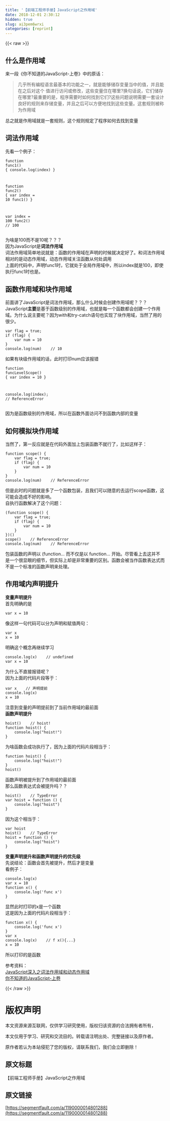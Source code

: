 ```yaml
---
title: '【前端工程师手册】JavaScript之作用域' 
date: 2018-12-01 2:30:12
hidden: true
slug: ai3pem6wrxi
categories: [reprint]
---
```


{{< raw >}}

                    
<h2 id="articleHeader0">什么是作用域</h2>
<p>来一段《你不知道的JavaScript-上卷》中的原话：</p>
<blockquote>几乎所有编程语言最基本的功能之一，就是能够储存变量当中的值，并且能在之后对这个 值进行访问或修改，这些变量住在哪里?换句话说，它们储存在哪里?最重要的是，程序需要时如何找到它们?这些问题说明需要一套设计良好的规则来存储变量，并且之后可以方便地找到这些变量。这套规则被称为作用域</blockquote>
<p>总之就是作用域就是一套规则，这个规则规定了程序如何去找到变量</p>
<h2 id="articleHeader1">词法作用域</h2>
<p>先看一个例子：</p>
<div class="widget-codetool" style="display:none;">
      <div class="widget-codetool--inner">
      <span class="selectCode code-tool" data-toggle="tooltip" data-placement="top" title="" data-original-title="全选"></span>
      <span type="button" class="copyCode code-tool" data-toggle="tooltip" data-placement="top" data-clipboard-text="function func1() {
    console.log(index)
}

function func2() {
    var index = 10
    func1()
}

var index = 100
func2()    // 100" title="" data-original-title="复制"></span>
      <span type="button" class="saveToNote code-tool" data-toggle="tooltip" data-placement="top" title="" data-original-title="放进笔记"></span>
      </div>
      </div><pre class="hljs javascript"><code><span class="hljs-function"><span class="hljs-keyword">function</span> <span class="hljs-title">func1</span>(<span class="hljs-params"></span>) </span>{
    <span class="hljs-built_in">console</span>.log(index)
}

<span class="hljs-function"><span class="hljs-keyword">function</span> <span class="hljs-title">func2</span>(<span class="hljs-params"></span>) </span>{
    <span class="hljs-keyword">var</span> index = <span class="hljs-number">10</span>
    func1()
}

<span class="hljs-keyword">var</span> index = <span class="hljs-number">100</span>
func2()    <span class="hljs-comment">// 100</span></code></pre>
<p>为啥是100而不是10呢？？？<br>因为JavaScript是<strong>词法作用域</strong><br>词法作用域简单地说就是：函数的作用域在声明的时候就决定好了。和词法作用域相对的是动态作用域，动态作用域关注函数从何处调用<br>上面的代码中，声明func1时，它就处于全局作用域中，所以index就是100，即使执行func1时也是。</p>
<h2 id="articleHeader2">函数作用域和块作用域</h2>
<p>前面讲了JavaScript是词法作用域，那么什么时候会创建作用域呢？？？<br>JavaScript<strong>主要</strong>是基于函数级别的作用域，也就是每一个函数都会创建一个作用域。为什么说主要呢？因为with和try-catch语句也实现了块作用域，当然了用的很少。</p>
<div class="widget-codetool" style="display:none;">
      <div class="widget-codetool--inner">
      <span class="selectCode code-tool" data-toggle="tooltip" data-placement="top" title="" data-original-title="全选"></span>
      <span type="button" class="copyCode code-tool" data-toggle="tooltip" data-placement="top" data-clipboard-text="var flag = true;
if (flag) {
    var num = 10
}
console.log(num)    // 10" title="" data-original-title="复制"></span>
      <span type="button" class="saveToNote code-tool" data-toggle="tooltip" data-placement="top" title="" data-original-title="放进笔记"></span>
      </div>
      </div><pre class="hljs dart"><code><span class="hljs-keyword">var</span> flag = <span class="hljs-keyword">true</span>;
<span class="hljs-keyword">if</span> (flag) {
    <span class="hljs-keyword">var</span> <span class="hljs-built_in">num</span> = <span class="hljs-number">10</span>
}
console.log(<span class="hljs-built_in">num</span>)    <span class="hljs-comment">// 10</span></code></pre>
<p>如果有块级作用域的话，此时打印num应该报错</p>
<div class="widget-codetool" style="display:none;">
      <div class="widget-codetool--inner">
      <span class="selectCode code-tool" data-toggle="tooltip" data-placement="top" title="" data-original-title="全选"></span>
      <span type="button" class="copyCode code-tool" data-toggle="tooltip" data-placement="top" data-clipboard-text="function funcLevelScope() {
    var index = 10
}

console.log(index);    // ReferenceError" title="" data-original-title="复制"></span>
      <span type="button" class="saveToNote code-tool" data-toggle="tooltip" data-placement="top" title="" data-original-title="放进笔记"></span>
      </div>
      </div><pre class="hljs delphi"><code><span class="hljs-function"><span class="hljs-keyword">function</span> <span class="hljs-title">funcLevelScope</span><span class="hljs-params">()</span> <span class="hljs-comment">{
    var index = 10
}</span>

<span class="hljs-title">console</span>.<span class="hljs-title">log</span><span class="hljs-params">(<span class="hljs-keyword">index</span>)</span>;</span>    <span class="hljs-comment">// ReferenceError</span></code></pre>
<p>因为是函数级别的作用域，所以在函数外面访问不到函数内部的变量</p>
<h2 id="articleHeader3">如何模拟块作用域</h2>
<p>当然了，第一反应就是在代码外面加上包装函数不就行了，比如这样子：</p>
<div class="widget-codetool" style="display:none;">
      <div class="widget-codetool--inner">
      <span class="selectCode code-tool" data-toggle="tooltip" data-placement="top" title="" data-original-title="全选"></span>
      <span type="button" class="copyCode code-tool" data-toggle="tooltip" data-placement="top" data-clipboard-text="function scope() {
    var flag = true;
    if (flag) {
        var num = 10
    }
}
console.log(num)    // ReferenceError" title="" data-original-title="复制"></span>
      <span type="button" class="saveToNote code-tool" data-toggle="tooltip" data-placement="top" title="" data-original-title="放进笔记"></span>
      </div>
      </div><pre class="hljs javascript"><code><span class="hljs-function"><span class="hljs-keyword">function</span> <span class="hljs-title">scope</span>(<span class="hljs-params"></span>) </span>{
    <span class="hljs-keyword">var</span> flag = <span class="hljs-literal">true</span>;
    <span class="hljs-keyword">if</span> (flag) {
        <span class="hljs-keyword">var</span> num = <span class="hljs-number">10</span>
    }
}
<span class="hljs-built_in">console</span>.log(num)    <span class="hljs-comment">// ReferenceError</span></code></pre>
<p>但是此时的问题就是多了一个函数包装，且我们可以随意的去运行scope函数，这可能会造成不好的影响。<br>自执行函数解决了这个问题：</p>
<div class="widget-codetool" style="display:none;">
      <div class="widget-codetool--inner">
      <span class="selectCode code-tool" data-toggle="tooltip" data-placement="top" title="" data-original-title="全选"></span>
      <span type="button" class="copyCode code-tool" data-toggle="tooltip" data-placement="top" data-clipboard-text="(function scope() {
    var flag = true;
    if (flag) {
        var num = 10
    }
})()
scope()    // ReferenceError
console.log(num)    // ReferenceError" title="" data-original-title="复制"></span>
      <span type="button" class="saveToNote code-tool" data-toggle="tooltip" data-placement="top" title="" data-original-title="放进笔记"></span>
      </div>
      </div><pre class="hljs javascript"><code>(<span class="hljs-function"><span class="hljs-keyword">function</span> <span class="hljs-title">scope</span>(<span class="hljs-params"></span>) </span>{
    <span class="hljs-keyword">var</span> flag = <span class="hljs-literal">true</span>;
    <span class="hljs-keyword">if</span> (flag) {
        <span class="hljs-keyword">var</span> num = <span class="hljs-number">10</span>
    }
})()
scope()    <span class="hljs-comment">// ReferenceError</span>
<span class="hljs-built_in">console</span>.log(num)    <span class="hljs-comment">// ReferenceError</span></code></pre>
<p>包装函数的声明以 (function... 而不仅是以 function... 开始。尽管看上去这并不 是一个很显眼的细节，但实际上却是非常重要的区别。函数会被当作函数表达式而不是一个标准的函数声明来处理。</p>
<h2 id="articleHeader4">作用域内声明提升</h2>
<p><strong>变量声明提升</strong><br>首先明确的是</p>
<div class="widget-codetool" style="display:none;">
      <div class="widget-codetool--inner">
      <span class="selectCode code-tool" data-toggle="tooltip" data-placement="top" title="" data-original-title="全选"></span>
      <span type="button" class="copyCode code-tool" data-toggle="tooltip" data-placement="top" data-clipboard-text="var x = 10" title="" data-original-title="复制"></span>
      <span type="button" class="saveToNote code-tool" data-toggle="tooltip" data-placement="top" title="" data-original-title="放进笔记"></span>
      </div>
      </div><pre class="hljs stylus"><code style="word-break: break-word; white-space: initial;"><span class="hljs-selector-tag">var</span> x = <span class="hljs-number">10</span></code></pre>
<p>像这样一句代码可以分为声明和赋值两句：</p>
<div class="widget-codetool" style="display:none;">
      <div class="widget-codetool--inner">
      <span class="selectCode code-tool" data-toggle="tooltip" data-placement="top" title="" data-original-title="全选"></span>
      <span type="button" class="copyCode code-tool" data-toggle="tooltip" data-placement="top" data-clipboard-text="var x
x = 10" title="" data-original-title="复制"></span>
      <span type="button" class="saveToNote code-tool" data-toggle="tooltip" data-placement="top" title="" data-original-title="放进笔记"></span>
      </div>
      </div><pre class="hljs llvm"><code>var <span class="hljs-keyword">x</span>
<span class="hljs-keyword">x</span> = <span class="hljs-number">10</span></code></pre>
<p>明确这个概念再继续学习</p>
<div class="widget-codetool" style="display:none;">
      <div class="widget-codetool--inner">
      <span class="selectCode code-tool" data-toggle="tooltip" data-placement="top" title="" data-original-title="全选"></span>
      <span type="button" class="copyCode code-tool" data-toggle="tooltip" data-placement="top" data-clipboard-text="console.log(x)    // undefined
var x = 10" title="" data-original-title="复制"></span>
      <span type="button" class="saveToNote code-tool" data-toggle="tooltip" data-placement="top" title="" data-original-title="放进笔记"></span>
      </div>
      </div><pre class="hljs javascript"><code><span class="hljs-built_in">console</span>.log(x)    <span class="hljs-comment">// undefined</span>
<span class="hljs-keyword">var</span> x = <span class="hljs-number">10</span></code></pre>
<p>为什么不直接报错呢？<br>因为上面的代码片段等于：</p>
<div class="widget-codetool" style="display:none;">
      <div class="widget-codetool--inner">
      <span class="selectCode code-tool" data-toggle="tooltip" data-placement="top" title="" data-original-title="全选"></span>
      <span type="button" class="copyCode code-tool" data-toggle="tooltip" data-placement="top" data-clipboard-text="var x    // 声明提前
console.log(x)
x = 10" title="" data-original-title="复制"></span>
      <span type="button" class="saveToNote code-tool" data-toggle="tooltip" data-placement="top" title="" data-original-title="放进笔记"></span>
      </div>
      </div><pre class="hljs javascript"><code><span class="hljs-keyword">var</span> x    <span class="hljs-comment">// 声明提前</span>
<span class="hljs-built_in">console</span>.log(x)
x = <span class="hljs-number">10</span></code></pre>
<p>注意到变量的声明提前到了当前作用域的最前面<br><strong>函数声明提升</strong></p>
<div class="widget-codetool" style="display:none;">
      <div class="widget-codetool--inner">
      <span class="selectCode code-tool" data-toggle="tooltip" data-placement="top" title="" data-original-title="全选"></span>
      <span type="button" class="copyCode code-tool" data-toggle="tooltip" data-placement="top" data-clipboard-text="hoist()    // hoist!
function hoist() {
    console.log(&quot;hoist!&quot;)
}" title="" data-original-title="复制"></span>
      <span type="button" class="saveToNote code-tool" data-toggle="tooltip" data-placement="top" title="" data-original-title="放进笔记"></span>
      </div>
      </div><pre class="hljs javascript"><code>hoist()    <span class="hljs-comment">// hoist!</span>
<span class="hljs-function"><span class="hljs-keyword">function</span> <span class="hljs-title">hoist</span>(<span class="hljs-params"></span>) </span>{
    <span class="hljs-built_in">console</span>.log(<span class="hljs-string">"hoist!"</span>)
}</code></pre>
<p>为啥函数会成功执行了，因为上面的代码片段相当于：</p>
<div class="widget-codetool" style="display:none;">
      <div class="widget-codetool--inner">
      <span class="selectCode code-tool" data-toggle="tooltip" data-placement="top" title="" data-original-title="全选"></span>
      <span type="button" class="copyCode code-tool" data-toggle="tooltip" data-placement="top" data-clipboard-text="function hoist() {
    console.log(&quot;hoist!&quot;)
}
hoist()" title="" data-original-title="复制"></span>
      <span type="button" class="saveToNote code-tool" data-toggle="tooltip" data-placement="top" title="" data-original-title="放进笔记"></span>
      </div>
      </div><pre class="hljs javascript"><code><span class="hljs-function"><span class="hljs-keyword">function</span> <span class="hljs-title">hoist</span>(<span class="hljs-params"></span>) </span>{
    <span class="hljs-built_in">console</span>.log(<span class="hljs-string">"hoist!"</span>)
}
hoist()</code></pre>
<p>函数声明被提升到了作用域的最前面<br>那么函数表达式会被提升吗？？</p>
<div class="widget-codetool" style="display:none;">
      <div class="widget-codetool--inner">
      <span class="selectCode code-tool" data-toggle="tooltip" data-placement="top" title="" data-original-title="全选"></span>
      <span type="button" class="copyCode code-tool" data-toggle="tooltip" data-placement="top" data-clipboard-text="hoist()    // TypeError
var hoist = function () {
    console.log(&quot;hoist&quot;)
}" title="" data-original-title="复制"></span>
      <span type="button" class="saveToNote code-tool" data-toggle="tooltip" data-placement="top" title="" data-original-title="放进笔记"></span>
      </div>
      </div><pre class="hljs javascript"><code>hoist()    <span class="hljs-comment">// TypeError</span>
<span class="hljs-keyword">var</span> hoist = <span class="hljs-function"><span class="hljs-keyword">function</span> (<span class="hljs-params"></span>) </span>{
    <span class="hljs-built_in">console</span>.log(<span class="hljs-string">"hoist"</span>)
}</code></pre>
<p>因为这个相当于：</p>
<div class="widget-codetool" style="display:none;">
      <div class="widget-codetool--inner">
      <span class="selectCode code-tool" data-toggle="tooltip" data-placement="top" title="" data-original-title="全选"></span>
      <span type="button" class="copyCode code-tool" data-toggle="tooltip" data-placement="top" data-clipboard-text="var hoist
hoist()    // TypeError
hoist = function () {
    console.log(&quot;hoist&quot;)
}" title="" data-original-title="复制"></span>
      <span type="button" class="saveToNote code-tool" data-toggle="tooltip" data-placement="top" title="" data-original-title="放进笔记"></span>
      </div>
      </div><pre class="hljs javascript"><code><span class="hljs-keyword">var</span> hoist
hoist()    <span class="hljs-comment">// TypeError</span>
hoist = <span class="hljs-function"><span class="hljs-keyword">function</span> (<span class="hljs-params"></span>) </span>{
    <span class="hljs-built_in">console</span>.log(<span class="hljs-string">"hoist"</span>)
}</code></pre>
<p><strong>变量声明提升和函数声明提升的优先级</strong><br>先说结论：函数会首先被提升，然后才是变量<br>看例子：</p>
<div class="widget-codetool" style="display:none;">
      <div class="widget-codetool--inner">
      <span class="selectCode code-tool" data-toggle="tooltip" data-placement="top" title="" data-original-title="全选"></span>
      <span type="button" class="copyCode code-tool" data-toggle="tooltip" data-placement="top" data-clipboard-text="console.log(x)
var x = 10
function x() {
    console.log('func x')
}" title="" data-original-title="复制"></span>
      <span type="button" class="saveToNote code-tool" data-toggle="tooltip" data-placement="top" title="" data-original-title="放进笔记"></span>
      </div>
      </div><pre class="hljs javascript"><code><span class="hljs-built_in">console</span>.log(x)
<span class="hljs-keyword">var</span> x = <span class="hljs-number">10</span>
<span class="hljs-function"><span class="hljs-keyword">function</span> <span class="hljs-title">x</span>(<span class="hljs-params"></span>) </span>{
    <span class="hljs-built_in">console</span>.log(<span class="hljs-string">'func x'</span>)
}</code></pre>
<p>显然此时打印的x是一个函数<br>这是因为上面的代码片段相当于：</p>
<div class="widget-codetool" style="display:none;">
      <div class="widget-codetool--inner">
      <span class="selectCode code-tool" data-toggle="tooltip" data-placement="top" title="" data-original-title="全选"></span>
      <span type="button" class="copyCode code-tool" data-toggle="tooltip" data-placement="top" data-clipboard-text="function x() {
    console.log('func x')
}
var x
console.log(x)    // f x(){...}
x = 10" title="" data-original-title="复制"></span>
      <span type="button" class="saveToNote code-tool" data-toggle="tooltip" data-placement="top" title="" data-original-title="放进笔记"></span>
      </div>
      </div><pre class="hljs nimrod"><code>function x() {
    console.log('func x')
}
<span class="hljs-keyword">var</span> x
console.log(x)    // f x()<span class="hljs-meta">{...}</span>
x = <span class="hljs-number">10</span></code></pre>
<p>所以打印的是函数</p>
<p>参考资料：<br><a href="https://github.com/mqyqingfeng/Blog/issues/3" rel="nofollow noreferrer" target="_blank">JavaScript深入之词法作用域和动态作用域</a><br><a href="https://book.douban.com/subject_search?search_text=%E4%BD%A0%E4%B8%8D%E7%9F%A5%E9%81%93%E7%9A%84JavaScript&amp;cat=1001" rel="nofollow noreferrer" target="_blank">你不知道的JavaScript-上卷</a></p>

                
{{< /raw >}}

# 版权声明
本文资源来源互联网，仅供学习研究使用，版权归该资源的合法拥有者所有，

本文仅用于学习、研究和交流目的。转载请注明出处、完整链接以及原作者。

原作者若认为本站侵犯了您的版权，请联系我们，我们会立即删除！

## 原文标题
【前端工程师手册】JavaScript之作用域

## 原文链接
[https://segmentfault.com/a/1190000014801288](https://segmentfault.com/a/1190000014801288)

